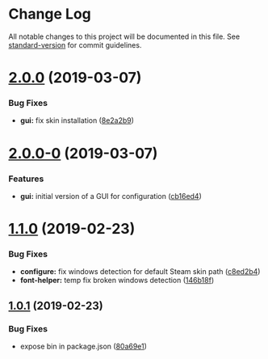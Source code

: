 # Change Log

All notable changes to this project will be documented in this file. See [standard-version](https://github.com/conventional-changelog/standard-version) for commit guidelines.

<a name="2.0.0"></a>
# [2.0.0](https://github.com/nysos3/airforsteam-cli/compare/v2.0.0-0...v2.0.0) (2019-03-07)


### Bug Fixes

* **gui:** fix skin installation ([8e2a2b9](https://github.com/nysos3/airforsteam-cli/commit/8e2a2b9))



<a name="2.0.0-0"></a>
# [2.0.0-0](https://github.com/nysos3/airforsteam-cli/compare/v1.1.0...v2.0.0-0) (2019-03-07)


### Features

* **gui:** initial version of a GUI for configuration ([cb16ed4](https://github.com/nysos3/airforsteam-cli/commit/cb16ed4))



<a name="1.1.0"></a>
# [1.1.0](https://github.com/nysos3/airforsteam-cli/compare/v1.0.1...v1.1.0) (2019-02-23)


### Bug Fixes

* **configure:** fix windows detection for default Steam skin path ([c8ed2b4](https://github.com/nysos3/airforsteam-cli/commit/c8ed2b4))
* **font-helper:** temp fix broken windows detection ([146b18f](https://github.com/nysos3/airforsteam-cli/commit/146b18f))



<a name="1.0.1"></a>
## [1.0.1](https://github.com/nysos3/airforsteam-cli/compare/v1.0.0...v1.0.1) (2019-02-23)


### Bug Fixes

* expose bin in package.json ([80a69e1](https://github.com/nysos3/airforsteam-cli/commit/80a69e1))
